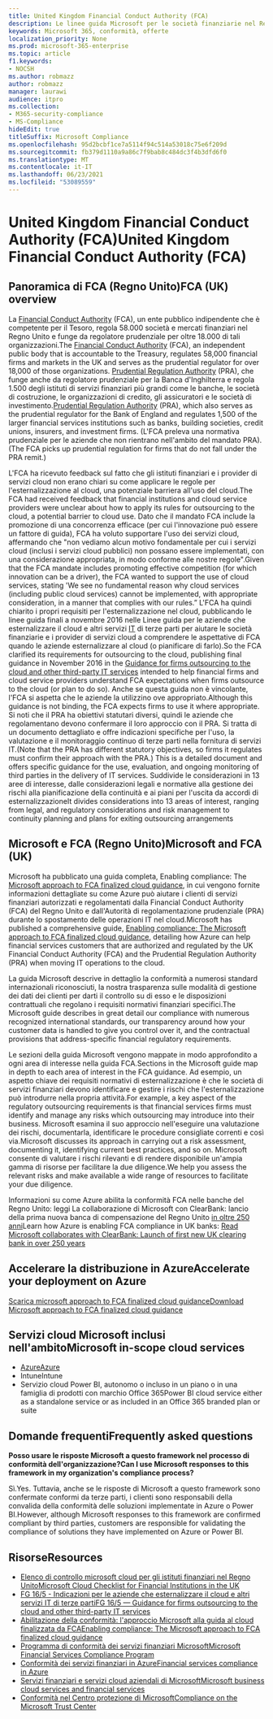```yaml
---
title: United Kingdom Financial Conduct Authority (FCA)
description: Le linee guida Microsoft per le società finanziarie nel Regno Unito seguono l'Autorità per la condotta finanziaria e le linee guida per l'esternalizzazione nel cloud.
keywords: Microsoft 365, conformità, offerte
localization_priority: None
ms.prod: microsoft-365-enterprise
ms.topic: article
f1.keywords:
- NOCSH
ms.author: robmazz
author: robmazz
manager: laurawi
audience: itpro
ms.collection:
- M365-security-compliance
- MS-Compliance
hideEdit: true
titleSuffix: Microsoft Compliance
ms.openlocfilehash: 95d2bcbf1ce7a5114f94c514a53018c75e6f209d
ms.sourcegitcommit: fb379d1110a9a86c7f9bab8c484dc3f4b3dfd6f0
ms.translationtype: MT
ms.contentlocale: it-IT
ms.lasthandoff: 06/23/2021
ms.locfileid: "53089559"
---
```

# <a name="united-kingdom-financial-conduct-authority-fca"></a><span data-ttu-id="cae70-104">United Kingdom Financial Conduct Authority (FCA)</span><span class="sxs-lookup"><span data-stu-id="cae70-104">United Kingdom Financial Conduct Authority (FCA)</span></span>

## <a name="fca-uk-overview"></a><span data-ttu-id="cae70-105">Panoramica di FCA (Regno Unito)</span><span class="sxs-lookup"><span data-stu-id="cae70-105">FCA (UK) overview</span></span>

<span data-ttu-id="cae70-106">La [Financial Conduct Authority](https://www.fca.org.uk/) (FCA), un ente pubblico indipendente che è competente per il Tesoro, regola 58.000 società e mercati finanziari nel Regno Unito e funge da regolatore prudenziale per oltre 18.000 di tali organizzazioni.</span><span class="sxs-lookup"><span data-stu-id="cae70-106">The [Financial Conduct Authority](https://www.fca.org.uk/) (FCA), an independent public body that is accountable to the Treasury, regulates 58,000 financial firms and markets in the UK and serves as the prudential regulator for over 18,000 of those organizations.</span></span> <span data-ttu-id="cae70-107">[Prudential Regulation Authority](https://www.bankofengland.co.uk/pra/pages/default.aspx) (PRA), che funge anche da regolatore prudenziale per la Banca d'Inghilterra e regola 1.500 degli istituti di servizi finanziari più grandi come le banche, le società di costruzione, le organizzazioni di credito, gli assicuratori e le società di investimento.</span><span class="sxs-lookup"><span data-stu-id="cae70-107">[Prudential Regulation Authority](https://www.bankofengland.co.uk/pra/pages/default.aspx) (PRA), which also serves as the prudential regulator for the Bank of England and regulates 1,500 of the larger financial services institutions such as banks, building societies, credit unions, insurers, and investment firms.</span></span> <span data-ttu-id="cae70-108">(L'FCA preleva una normativa prudenziale per le aziende che non rientrano nell'ambito del mandato PRA).</span><span class="sxs-lookup"><span data-stu-id="cae70-108">(The FCA picks up prudential regulation for firms that do not fall under the PRA remit.)</span></span>

<span data-ttu-id="cae70-109">L'FCA ha ricevuto feedback sul fatto che gli istituti finanziari e i provider di servizi cloud non erano chiari su come applicare le regole per l'esternalizzazione al cloud, una potenziale barriera all'uso del cloud.</span><span class="sxs-lookup"><span data-stu-id="cae70-109">The FCA had received feedback that financial institutions and cloud service providers were unclear about how to apply its rules for outsourcing to the cloud, a potential barrier to cloud use.</span></span> <span data-ttu-id="cae70-110">Dato che il mandato FCA include la promozione di una concorrenza efficace (per cui l'innovazione può essere un fattore di guida), FCA ha voluto supportare l'uso dei servizi cloud, affermando che "non vediamo alcun motivo fondamentale per cui i servizi cloud (inclusi i servizi cloud pubblici) non possano essere implementati, con una considerazione appropriata, in modo conforme alle nostre regole".</span><span class="sxs-lookup"><span data-stu-id="cae70-110">Given that the FCA mandate includes promoting effective competition (for which innovation can be a driver), the FCA wanted to support the use of cloud services, stating 'We see no fundamental reason why cloud services (including public cloud services) cannot be implemented, with appropriate consideration, in a manner that complies with our rules.”</span></span> <span data-ttu-id="cae70-111">L'FCA ha quindi chiarito i propri requisiti per l'esternalizzazione nel cloud, pubblicando le linee guida finali a novembre 2016 nelle Linee guida per le aziende che esternalizzare il cloud e altri servizi [IT](https://www.fca.org.uk/publication/finalised-guidance/fg16-5.pdf) di terze parti per aiutare le società finanziarie e i provider di servizi cloud a comprendere le aspettative di FCA quando le aziende esternalizzare al cloud (o pianificare di farlo).</span><span class="sxs-lookup"><span data-stu-id="cae70-111">So the FCA clarified its requirements for outsourcing to the cloud, publishing final guidance in November 2016 in the [Guidance for firms outsourcing to the cloud and other third-party IT services](https://www.fca.org.uk/publication/finalised-guidance/fg16-5.pdf) intended to help financial firms and cloud service providers understand FCA expectations when firms outsource to the cloud (or plan to do so).</span></span> <span data-ttu-id="cae70-112">Anche se questa guida non è vincolante, l'FCA si aspetta che le aziende la utilizzino ove appropriato.</span><span class="sxs-lookup"><span data-stu-id="cae70-112">Although this guidance is not binding, the FCA expects firms to use it where appropriate.</span></span> <span data-ttu-id="cae70-113">Si noti che il PRA ha obiettivi statutari diversi, quindi le aziende che regolamentano devono confermare il loro approccio con il PRA. Si tratta di un documento dettagliato e offre indicazioni specifiche per l'uso, la valutazione e il monitoraggio continuo di terze parti nella fornitura di servizi IT.</span><span class="sxs-lookup"><span data-stu-id="cae70-113">(Note that the PRA has different statutory objectives, so firms it regulates must confirm their approach with the PRA.) This is a detailed document and offers specific guidance for the use, evaluation, and ongoing monitoring of third parties in the delivery of IT services.</span></span> <span data-ttu-id="cae70-114">Suddivide le considerazioni in 13 aree di interesse, dalle considerazioni legali e normative alla gestione dei rischi alla pianificazione della continuità e ai piani per l'uscita da accordi di esternalizzazione</span><span class="sxs-lookup"><span data-stu-id="cae70-114">It divides considerations into 13 areas of interest, ranging from legal, and regulatory considerations and risk management to continuity planning and plans for exiting outsourcing arrangements</span></span>

## <a name="microsoft-and-fca-uk"></a><span data-ttu-id="cae70-115">Microsoft e FCA (Regno Unito)</span><span class="sxs-lookup"><span data-stu-id="cae70-115">Microsoft and FCA (UK)</span></span>

<span data-ttu-id="cae70-116">Microsoft ha pubblicato una guida completa, Enabling compliance: The [Microsoft approach to FCA finalized cloud guidance](https://go.microsoft.com/fwlink/p/?linkid=2101561), in cui vengono fornite informazioni dettagliate su come Azure può aiutare i clienti di servizi finanziari autorizzati e regolamentati dalla Financial Conduct Authority (FCA) del Regno Unito e dall'Autorità di regolamentazione prudenziale (PRA) durante lo spostamento delle operazioni IT nel cloud.</span><span class="sxs-lookup"><span data-stu-id="cae70-116">Microsoft has published a comprehensive guide, [Enabling compliance: The Microsoft approach to FCA finalized cloud guidance](https://go.microsoft.com/fwlink/p/?linkid=2101561), detailing how Azure can help financial services customers that are authorized and regulated by the UK Financial Conduct Authority (FCA) and the Prudential Regulation Authority (PRA) when moving IT operations to the cloud.</span></span>

<span data-ttu-id="cae70-117">La guida Microsoft descrive in dettaglio la conformità a numerosi standard internazionali riconosciuti, la nostra trasparenza sulle modalità di gestione dei dati dei clienti per darti il controllo su di esso e le disposizioni contrattuali che regolano i requisiti normativi finanziari specifici.</span><span class="sxs-lookup"><span data-stu-id="cae70-117">The Microsoft guide describes in great detail our compliance with numerous recognized international standards, our transparency around how your customer data is handled to give you control over it, and the contractual provisions that address-specific financial regulatory requirements.</span></span>

<span data-ttu-id="cae70-118">Le sezioni della guida Microsoft vengono mappate in modo approfondito a ogni area di interesse nella guida FCA.</span><span class="sxs-lookup"><span data-stu-id="cae70-118">Sections in the Microsoft guide map in depth to each area of interest in the FCA guidance.</span></span> <span data-ttu-id="cae70-119">Ad esempio, un aspetto chiave dei requisiti normativi di esternalizzazione è che le società di servizi finanziari devono identificare e gestire i rischi che l'esternalizzazione può introdurre nella propria attività.</span><span class="sxs-lookup"><span data-stu-id="cae70-119">For example, a key aspect of the regulatory outsourcing requirements is that financial services firms must identify and manage any risks which outsourcing may introduce into their business.</span></span> <span data-ttu-id="cae70-120">Microsoft esamina il suo approccio nell'eseguire una valutazione dei rischi, documentarla, identificare le procedure consigliate correnti e così via.</span><span class="sxs-lookup"><span data-stu-id="cae70-120">Microsoft discusses its approach in carrying out a risk assessment, documenting it, identifying current best practices, and so on.</span></span> <span data-ttu-id="cae70-121">Microsoft consente di valutare i rischi rilevanti e di rendere disponibile un'ampia gamma di risorse per facilitare la due diligence.</span><span class="sxs-lookup"><span data-stu-id="cae70-121">We help you assess the relevant risks and make available a wide range of resources to facilitate your due diligence.</span></span>

<span data-ttu-id="cae70-122">Informazioni su come Azure abilita la conformità FCA nelle banche del Regno Unito: leggi La collaborazione di Microsoft con ClearBank: lancio della prima nuova banca di compensazione del Regno Unito [in oltre 250 anni](https://customers.microsoft.com/story/microsoft-collaborates-with-clearbank)</span><span class="sxs-lookup"><span data-stu-id="cae70-122">Learn how Azure is enabling FCA compliance in UK banks: [Read Microsoft collaborates with ClearBank: Launch of first new UK clearing bank in over 250 years](https://customers.microsoft.com/story/microsoft-collaborates-with-clearbank)</span></span>

## <a name="accelerate-your-deployment-on-azure"></a><span data-ttu-id="cae70-123">Accelerare la distribuzione in Azure</span><span class="sxs-lookup"><span data-stu-id="cae70-123">Accelerate your deployment on Azure</span></span>

[<span data-ttu-id="cae70-124">Scarica microsoft approach to FCA finalized cloud guidance</span><span class="sxs-lookup"><span data-stu-id="cae70-124">Download Microsoft approach to FCA finalized cloud guidance</span></span>](https://go.microsoft.com/fwlink/p/?linkid=2101561)

## <a name="microsoft-in-scope-cloud-services"></a><span data-ttu-id="cae70-125">Servizi cloud Microsoft inclusi nell'ambito</span><span class="sxs-lookup"><span data-stu-id="cae70-125">Microsoft in-scope cloud services</span></span>

- [<span data-ttu-id="cae70-126">Azure</span><span class="sxs-lookup"><span data-stu-id="cae70-126">Azure</span></span>](https://aka.ms/AzureCompliance)
- <span data-ttu-id="cae70-127">Intune</span><span class="sxs-lookup"><span data-stu-id="cae70-127">Intune</span></span>
- <span data-ttu-id="cae70-128">Servizio cloud Power BI, autonomo o incluso in un piano o in una famiglia di prodotti con marchio Office 365</span><span class="sxs-lookup"><span data-stu-id="cae70-128">Power BI cloud service either as a standalone service or as included in an Office 365 branded plan or suite</span></span>

## <a name="frequently-asked-questions"></a><span data-ttu-id="cae70-129">Domande frequenti</span><span class="sxs-lookup"><span data-stu-id="cae70-129">Frequently asked questions</span></span>

<span data-ttu-id="cae70-130">**Posso usare le risposte Microsoft a questo framework nel processo di conformità dell'organizzazione?**</span><span class="sxs-lookup"><span data-stu-id="cae70-130">**Can I use Microsoft responses to this framework in my organization's compliance process?**</span></span>

<span data-ttu-id="cae70-131">Sì.</span><span class="sxs-lookup"><span data-stu-id="cae70-131">Yes.</span></span> <span data-ttu-id="cae70-132">Tuttavia, anche se le risposte di Microsoft a questo framework sono confermate conformi da terze parti, i clienti sono responsabili della convalida della conformità delle soluzioni implementate in Azure o Power BI.</span><span class="sxs-lookup"><span data-stu-id="cae70-132">However, although Microsoft responses to this framework are confirmed compliant by third parties, customers are responsible for validating the compliance of solutions they have implemented on Azure or Power BI.</span></span>

## <a name="resources"></a><span data-ttu-id="cae70-133">Risorse</span><span class="sxs-lookup"><span data-stu-id="cae70-133">Resources</span></span>

- [<span data-ttu-id="cae70-134">Elenco di controllo microsoft cloud per gli istituti finanziari nel Regno Unito</span><span class="sxs-lookup"><span data-stu-id="cae70-134">Microsoft Cloud Checklist for Financial Institutions in the UK</span></span>](https://aka.ms/Azure-UK-compliance)
- [<span data-ttu-id="cae70-135">FG 16/5 - Indicazioni per le aziende che esternalizzare il cloud e altri servizi IT di terze parti</span><span class="sxs-lookup"><span data-stu-id="cae70-135">FG 16/5 — Guidance for firms outsourcing to the cloud and other third-party IT services</span></span>](https://www.fca.org.uk/publication/finalised-guidance/fg16-5.pdf)
- [<span data-ttu-id="cae70-136">Abilitazione della conformità: l'approccio Microsoft alla guida al cloud finalizzata da FCA</span><span class="sxs-lookup"><span data-stu-id="cae70-136">Enabling compliance: The Microsoft approach to FCA finalized cloud guidance</span></span>](https://go.microsoft.com/fwlink/p/?linkid=2101561)
- [<span data-ttu-id="cae70-137">Programma di conformità dei servizi finanziari Microsoft</span><span class="sxs-lookup"><span data-stu-id="cae70-137">Microsoft Financial Services Compliance Program</span></span>](https://www.microsoft.com/download/details.aspx?id=55332)
- [<span data-ttu-id="cae70-138">Conformità dei servizi finanziari in Azure</span><span class="sxs-lookup"><span data-stu-id="cae70-138">Financial services compliance in Azure</span></span>](https://azure.microsoft.com/resources/videos/azurecon-2015-financial-services-compliance-in-azure/)
- [<span data-ttu-id="cae70-139">Servizi finanziari e servizi cloud aziendali di Microsoft</span><span class="sxs-lookup"><span data-stu-id="cae70-139">Microsoft business cloud services and financial services</span></span>](https://www.microsoft.com/trustcenter/cloudservices/financialservices)
- [<span data-ttu-id="cae70-140">Conformità nel Centro protezione di Microsoft</span><span class="sxs-lookup"><span data-stu-id="cae70-140">Compliance on the Microsoft Trust Center</span></span>](https://www.microsoft.com/trust-center/compliance/compliance-overview)
